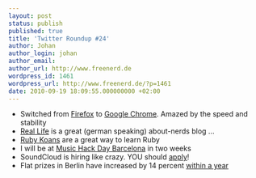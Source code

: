 ```yaml
---
layout: post
status: publish
published: true
title: 'Twitter Roundup #24'
author: Johan
author_login: johan
author_email:
author_url: http://www.freenerd.de
wordpress_id: 1461
wordpress_url: http://www.freenerd.de/?p=1461
date: 2010-09-19 18:09:55.000000000 +02:00
---
```

<ul>
	<li>Switched from <a href="http://www.mozilla-europe.org/firefox/">Firefox</a> to <a href="http://www.google.com/chrome">Google Chrome</a>. Amazed by the speed and stability</li>
	<li><a href="http://nerds.computernotizen.de/">Real Life</a> is a great (german speaking) about-nerds blog ...</li>
	<li><a href="http://rubykoans.com/">Ruby Koans</a> are a great way to learn Ruby</li>
	<li>I will be at <a href="http://bcn.musichackday.org/">Music Hack Day Barcelona</a> in two weeks</li>	<li>SoundCloud is hiring like crazy. YOU should <a href="http://soundcloud.com/jobs">apply</a>!</li>
	<li>Flat prizes in Berlin have increased by 14 percent <a href="http://www.spiegel.de/wirtschaft/service/0,1518,715756,00.html">within a year</a></li>
</ul>


